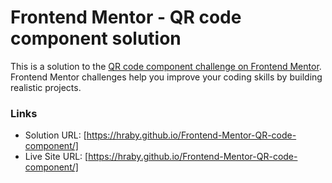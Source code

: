 # Frontend Mentor - QR code component solution

This is a solution to the [QR code component challenge on Frontend Mentor](https://www.frontendmentor.io/challenges/qr-code-component-iux_sIO_H). Frontend Mentor challenges help you improve your coding skills by building realistic projects. 

### Links

- Solution URL: [https://hraby.github.io/Frontend-Mentor-QR-code-component/]
- Live Site URL: [https://hraby.github.io/Frontend-Mentor-QR-code-component/]
